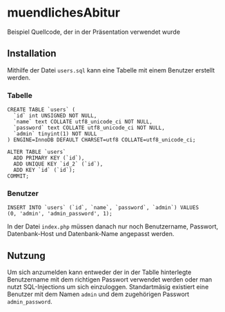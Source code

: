 # muendlichesAbitur
Beispiel Quellcode, der in der Präsentation verwendet wurde 

## Installation
Mithilfe der Datei `users.sql` kann eine Tabelle mit einem Benutzer erstellt werden.

### Tabelle
```
CREATE TABLE `users` (
  `id` int UNSIGNED NOT NULL,
  `name` text COLLATE utf8_unicode_ci NOT NULL,
  `password` text COLLATE utf8_unicode_ci NOT NULL,
  `admin` tinyint(1) NOT NULL
) ENGINE=InnoDB DEFAULT CHARSET=utf8 COLLATE=utf8_unicode_ci;

ALTER TABLE `users`
  ADD PRIMARY KEY (`id`),
  ADD UNIQUE KEY `id_2` (`id`),
  ADD KEY `id` (`id`);
COMMIT;
```
### Benutzer
```
INSERT INTO `users` (`id`, `name`, `password`, `admin`) VALUES
(0, 'admin', 'admin_password', 1);
```

In der Datei `index.php` müssen danach nur noch Benutzername, Passwort, Datenbank-Host und Datenbank-Name angepasst werden.

## Nutzung
Um sich anzumelden kann entweder der in der Tablle hinterlegte Benutzername mit dem richtigen Passwort verwendet werden oder man nutzt SQL-Injections um sich einzuloggen. Standartmäsig existiert eine Benutzer mit dem Namen `admin` und dem zugehörigen Passwort `admin_password`.
